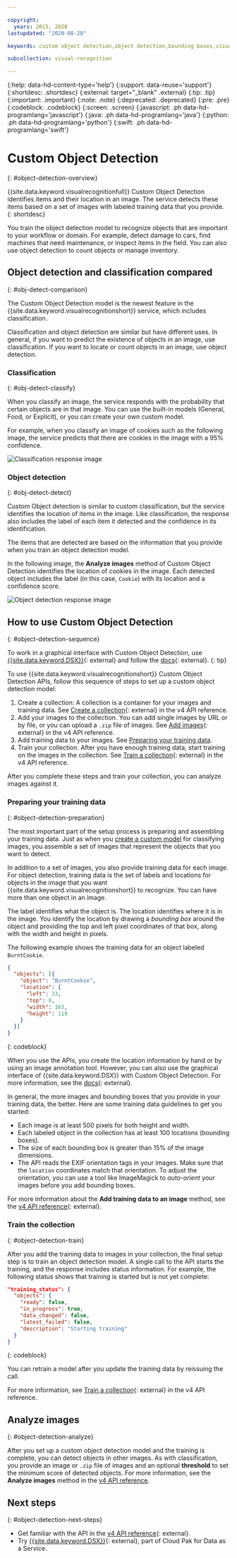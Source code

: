 ```yaml
---

copyright:
  years: 2015, 2020
lastupdated: "2020-08-28"

keywords: custom object detection,object detection,bounding boxes,visual inspection

subcollection: visual-recognition

---
```


{:help: data-hd-content-type='help'}
{:support: data-reuse='support'}
{:shortdesc: .shortdesc}
{:external: target="_blank" .external}
{:tip: .tip}
{:important: .important}
{:note: .note}
{:deprecated: .deprecated}
{:pre: .pre}
{:codeblock: .codeblock}
{:screen: .screen}
{:javascript: .ph data-hd-programlang='javascript'}
{:java: .ph data-hd-programlang='java'}
{:python: .ph data-hd-programlang='python'}
{:swift: .ph data-hd-programlang='swift'}

# Custom Object Detection
{: #object-detection-overview}

{{site.data.keyword.visualrecognitionfull}} Custom Object Detection identifies items and their location in an image. The service detects these items based on a set of images with labeled training data that you provide.
{: shortdesc}

You train the object detection model to recognize objects that are important to your workflow or domain. For example, detect damage to cars, find machines that need maintenance, or inspect items in the field. You can also use object detection to count objects or manage inventory.

## Object detection and classification compared
{: #obj-detect-comparison}

The Custom Object Detection model is the newest feature in the {{site.data.keyword.visualrecognitionshort}} service, which includes classification.

Classification and object detection are similar but have different uses. In general, if you want to predict the existence of objects in an image, use classification. If you want to locate or count objects in an image, use object detection.

### Classification
{: #obj-detect-classify}

When you classify an image, the service responds with the probability that certain objects are in that image. You can use the built-in models (General, Food, or Explicit), or you can create your own custom model.

For example, when you classify an image of cookies such as the following image, the service predicts that there are cookies in the image with a 95% confidence.

![Classification response image](images/cookies-tag.png "An image to show classification")

### Object detection
{: #obj-detect-detect}

Custom Object detection is similar to custom classification, but the service identifies the location of items in the image. Like classification, the response also includes the label of each item it detected and the confidence in its identification.

The items that are detected are based on the information that you provide when you train an object detection model.

In the following image, the **Analyze images** method of Custom Object Detection identifies the location of cookies in the image. Each detected object includes the label (in this case, `Cookie`) with its location and a confidence score.

![Object detection response image](images/cookies-bbox.png "An image to show object detection")

## How to use Custom Object Detection
{: #object-detection-sequence}

To work in a graphical interface with Custom Object Detection, use [{{site.data.keyword.DSX}}](https://dataplatform.cloud.ibm.com/registration/stepone?target=watson_vision_combined&context=wdp&apps=watson_studio&cm_sp=WatsonPlatform-WatsonPlatform-_-OnPageNavCTA-IBMWatson_VisualRecognition-_-docs){: external} and follow the [docs](https://dataplatform.cloud.ibm.com/docs/content/wsj/analyze-data/visual-rec-obj-detect-create-model.html){: external}.
{: tip}

To use {{site.data.keyword.visualrecognitionshort}} Custom Object Detection APIs, follow this sequence of steps to set up a custom object detection model:

1.  Create a collection: A collection is a container for your images and training data. See [Create a collection](https://{DomainName}/apidocs/visual-recognition/visual-recognition-v4#create-a-collection){: external} in the v4 API reference.
1.  Add your images to the collection. You can add single images by URL or by file, or you can upload a `.zip` file of images. See [Add images](https://{DomainName}/apidocs/visual-recognition/visual-recognition-v4#add-images){: external} in the v4 API reference.
1.  Add training data to your images. See [Preparing your training data](#object-detection-preparation).
1.  Train your collection. After you have enough training data, start training on the images in the collection. See [Train a collection](https://{DomainName}/apidocs/visual-recognition/visual-recognition-v4#train-a-collection){: external} in the v4 API reference.

After you complete these steps and train your collection, you can analyze images against it.

### Preparing your training data
{: #object-detection-preparation}

The most important part of the setup process is preparing and assembling your training data. Just as when you [create a custom model](/docs/visual-recognition?topic=visual-recognition-tutorial-custom-classifier#tutorial-custom-classifier) for classifying images, you assemble a set of images that represent the objects that you want to detect.

In addition to a set of images, you also provide training data for each image. For object detection, training data is the set of labels and locations for objects in the image that you want {{site.data.keyword.visualrecognitionshort}} to recognize. You can have more than one object in an image.

The label identifies what the object is. The location identifies where it is in the image. You identify the location by drawing a _bounding box_ around the object and providing the top and left pixel coordinates of that box, along with the width and height in pixels.

The following example shows the training data for an object labeled `BurntCookie`.

```json
{
  "objects": [{
    "object": "BurntCookie",
    "location": {
      "left": 33,
      "top": 8,
      "width": 163,
      "height": 119
    }
  }]
}
```
{: codeblock}

When you use the APIs, you create the location information by hand or by using an image annotation tool. However, you can also use the graphical interface of {{site.data.keyword.DSX}} with Custom Object Detection. For more information, see the [docs](https://dataplatform.cloud.ibm.com/docs/content/wsj/analyze-data/visual-rec-obj-detect-create-model.html){: external}.

In general, the more images and bounding boxes that you provide in your training data, the better. Here are some training data guidelines to get you started:

- Each image is at least 500 pixels for both height and width.
- Each labeled object in the collection has at least 100 locations (bounding boxes).
- The size of each bounding box is greater than 15% of the image dimensions.
- The API reads the EXIF orientation tags in your images. Make sure that the `location` coordinates match that orientation. To adjust the orientation, you can use a tool like ImageMagick to _auto-orient_ your images before you add bounding boxes.

For more information about the **Add training data to an image** method, see the [v4 API reference](https://{DomainName}/apidocs/visual-recognition/visual-recognition-v4#add-training-data-to-an-image){: external}.

### Train the collection
{: #object-detection-train}

After you add the training data to images in your collection, the final setup step is to train an object detection model. A single call to the API starts the training, and the response includes status information. For example, the following status shows that training is started but is not yet complete:

```json
"training_status": {
  "objects": {
    "ready": false,
    "in_progress": true,
    "data_changed": false,
    "latest_failed": false,
    "description": "Starting training"
  }
}
```
{: codeblock}

You can retrain a model after you update the training data by reissuing the call.

For more information, see [Train a collection](https://{DomainName}/apidocs/visual-recognition/visual-recognition-v4#train-a-collection){: external} in the v4 API reference.

## Analyze images
{: #object-detection-analyze}

After you set up a custom object detection model and the training is complete, you can detect objects in other images. As with classification, you provide an image or `.zip` file of images and an optional **threshold** to set the minimum score of detected objects. For more information, see the **Analyze images** method in the [v4 API reference](https://{DomainName}/apidocs/visual-recognition/visual-recognition-v4#analyze-images).

## Next steps
{: #object-detection-next-steps}

- Get familiar with the API in the [v4 API reference](https://{DomainName}/apidocs/visual-recognition/visual-recognition-v4){: external}.
- Try [{{site.data.keyword.DSX}}](https://dataplatform.cloud.ibm.com/registration/stepone?target=watson_vision_combined&context=wdp&apps=watson_studio&cm_sp=WatsonPlatform-WatsonPlatform-_-OnPageNavCTA-IBMWatson_VisualRecognition-_-docs){: external}, part of Cloud Pak for Data as a Service.
